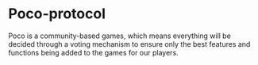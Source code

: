 # Poco-protocol
Poco is a community-based games, which means everything will be decided through a voting mechanism to ensure only the best features and functions being added to the games for our players. 